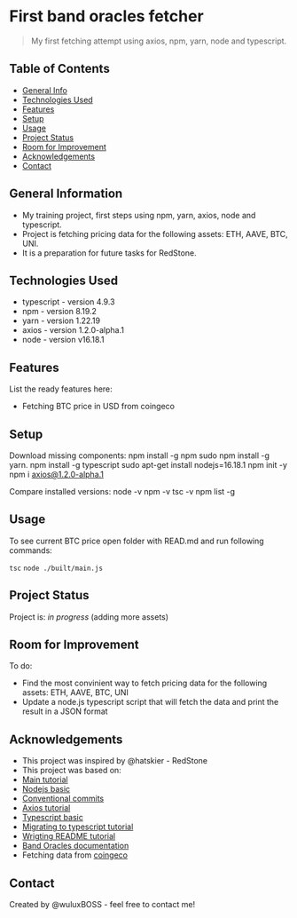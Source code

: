 # First band oracles fetcher
> My first fetching attempt using axios, npm, yarn, node and typescript.

## Table of Contents
* [General Info](#general-information)
* [Technologies Used](#technologies-used)
* [Features](#features)
* [Setup](#setup)
* [Usage](#usage)
* [Project Status](#project-status)
* [Room for Improvement](#room-for-improvement)
* [Acknowledgements](#acknowledgements)
* [Contact](#contact)


## General Information
- My training project, first steps using npm, yarn, axios, node and typescript.
- Project is fetching pricing data for the following assets: ETH, AAVE, BTC, UNI.
- It is a preparation for future tasks for RedStone.


## Technologies Used
- typescript - version 4.9.3
- npm - version 8.19.2
- yarn - version 1.22.19
- axios - version 1.2.0-alpha.1
- node - version v16.18.1


## Features
List the ready features here:
- Fetching BTC price in USD from coingeco


## Setup
Download missing components:
npm install -g npm
sudo npm install -g yarn.
npm install -g typescript
sudo  apt-get install nodejs=16.18.1
npm init -y
npm i axios@1.2.0-alpha.1

Compare installed versions:
node -v
npm -v
tsc -v
npm list -g


## Usage
To see current BTC price open folder with READ.md and run following commands:

`tsc`
`node ./built/main.js`


## Project Status
Project is: _in progress_ (adding more assets)


## Room for Improvement
To do:
- Find the most convinient way to fetch pricing data for the following assets: ETH, AAVE, BTC, UNI
- Update a node.js typescript script that will fetch the data and print the result in a JSON format


## Acknowledgements
- This project was inspired by @hatskier - RedStone
- This project was based on: 
- [Main tutorial](https://github.com/redstone-finance/redstone-oracles-monorepo/issues/140)
- [Nodejs basic](https://nodejs.dev/en/learn/)
- [Conventional commits](https://www.conventionalcommits.org/en/v1.0.0/)
- [Axios tutorial](https://zetcode.com/javascript/axios/)
- [Typescript basic](https://www.typescriptlang.org/docs/handbook/intro.html)
- [Migrating to typescript tutorial](https://www.typescriptlang.org/docs/handbook/migrating-from-javascript.html)
- [Wrigting README tutorial](https://bulldogjob.com/readme/how-to-write-a-good-readme-for-your-github-project)
- [Band Oracles documentation](https://docs.bandchain.org/)
- Fetching data from [coingeco](https://api.coingecko.com/api/v3/coins/)


## Contact
Created by @wuluxBOSS - feel free to contact me!
